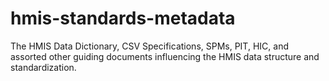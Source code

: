 # hmis-standards-metadata
The HMIS Data Dictionary, CSV Specifications, SPMs, PIT, HIC, and assorted other guiding documents influencing the HMIS data structure and standardization.
